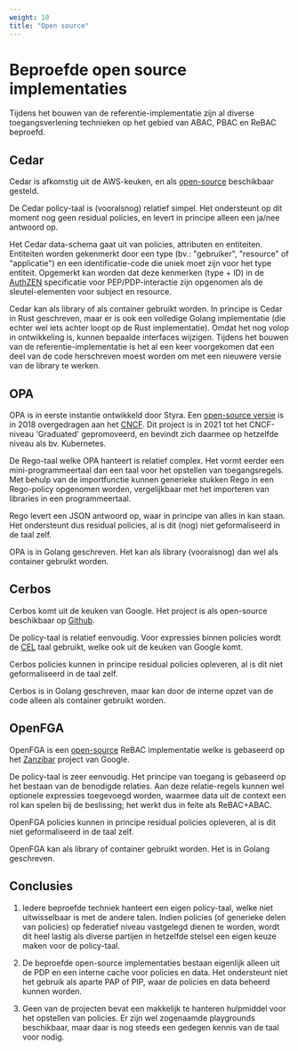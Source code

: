 ```yaml
---
weight: 10
title: "Open source"
---
```


# Beproefde open source implementaties

Tijdens het bouwen van de referentie-implementatie zijn al diverse toegangsverlening technieken 
op het gebied van ABAC, PBAC en ReBAC beproefd.

## Cedar
Cedar is afkomstig uit de AWS-keuken, en als [open-source](https://www.cedarpolicy.com/en) beschikbaar gesteld.

De Cedar policy-taal is (vooralsnog) relatief simpel.
Het ondersteunt op dit moment nog geen residual policies,
en levert in principe alleen een ja/nee antwoord op.

Het Cedar data-schema gaat uit van policies, attributen en entiteiten.
Entiteiten worden gekenmerkt door een type (bv.: "gebruiker", "resource" of "applicatie")
en een identificatie-code die uniek moet zijn voor het type entiteit.
Opgemerkt kan worden dat deze kenmerken (type + ID) in de [AuthZEN](https://openid.net/wg/authzen/) specificatie voor PEP/PDP-interactie
zijn opgenomen als de sleutel-elementen voor subject en resource.

Cedar kan als library of als container gebruikt worden.
In principe is Cedar in Rust geschreven,
maar er is ook een volledige Golang implementatie (die echter wel iets achter loopt op de Rust implementatie).
Omdat het nog volop in ontwikkeling is, kunnen bepaalde interfaces wijzigen.
Tijdens het bouwen van de referentie-implementatie is het al een keer voorgekomen
dat een deel van de code herschreven moest worden om met een nieuwere versie van de library te werken.

## OPA

OPA is in eerste instantie ontwikkeld door Styra.
Een [open-source versie](https://github.com/open-policy-agent/opa) is in 2018 overgedragen aan het [CNCF](https://www.cncf.io/projects/open-policy-agent-opa/).
Dit project is in 2021 tot het CNCF-niveau 'Graduated' gepromoveerd, en bevindt zich daarmee op hetzelfde niveau als bv. Kubernetes.

De Rego-taal welke OPA hanteert is relatief complex.
Het vormt eerder een mini-programmeertaal dan een taal voor het opstellen van toegangsregels.
Met behulp van de importfunctie kunnen generieke stukken Rego in een Rego-policy opgenomen worden,
vergelijkbaar met het importeren van libraries in een programmeertaal.

Rego levert een JSON antwoord op, waar in principe van alles in kan staan.
Het ondersteunt dus residual policies, al is dit (nog) niet geformaliseerd in de taal zelf.

OPA is in Golang geschreven.
Het kan als library (vooralsnog) dan wel als container gebruikt worden.

## Cerbos

Cerbos komt uit de keuken van Google.
Het project is als open-source beschikbaar op [Github](https://github.com/cerbos/cerbos).

De policy-taal is relatief eenvoudig.
Voor expressies binnen policies wordt de [CEL](https://cel.dev/) taal gebruikt, welke ook uit de keuken van Google komt.

Cerbos policies kunnen in principe residual policies opleveren, al is dit niet geformaliseerd in de taal zelf.

Cerbos is in Golang geschreven, maar kan door de interne opzet van de code alleen als container gebruikt worden.

## OpenFGA

OpenFGA is een [open-source](https://openfga.dev/) ReBAC implementatie welke is gebaseerd op het [Zanzibar](https://zanzibar.academy/) project van Google.

De policy-taal is zeer eenvoudig.
Het principe van toegang is gebaseerd op het bestaan van de benodigde relaties.
Aan deze relatie-regels kunnen wel optionele expressies toegevoegd worden, 
waarmee data uit de context een rol kan spelen bij de beslissing; het werkt dus in feite als ReBAC+ABAC.

OpenFGA policies kunnen in principe residual policies opleveren, al is dit niet geformaliseerd in de taal zelf.

OpenFGA kan als library of container gebruikt worden.
Het is in Golang geschreven.

## Conclusies

1. Iedere beproefde techniek hanteert een eigen policy-taal, welke niet uitwisselbaar is met de andere talen.
Indien policies (of generieke delen van policies) op federatief niveau vastgelegd dienen te worden,
wordt dit heel lastig als diverse partijen in hetzelfde stelsel een eigen keuze maken voor de policy-taal.

2. De beproefde open-source implementaties bestaan eigenlijk alleen uit de PDP en een interne cache voor policies en data.
Het ondersteunt niet het gebruik als aparte PAP of PIP, waar de policies en data beheerd kunnen worden.

3. Geen van de projecten bevat een makkelijk te hanteren hulpmiddel voor het opstellen van policies.
Er zijn wel zogenaamde playgrounds beschikbaar, maar daar is nog steeds een gedegen kennis van de taal voor nodig.
